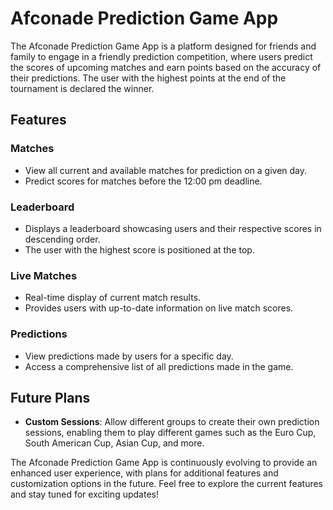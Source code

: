 # Afconade Prediction Game App

The Afconade Prediction Game App is a platform designed for friends and family to engage in a friendly prediction competition, where users predict the scores of upcoming matches and earn points based on the accuracy of their predictions. The user with the highest points at the end of the tournament is declared the winner.

## Features

### Matches

- View all current and available matches for prediction on a given day.
- Predict scores for matches before the 12:00 pm deadline.

### Leaderboard

- Displays a leaderboard showcasing users and their respective scores in descending order.
- The user with the highest score is positioned at the top.

### Live Matches

- Real-time display of current match results.
- Provides users with up-to-date information on live match scores.

### Predictions

- View predictions made by users for a specific day.
- Access a comprehensive list of all predictions made in the game.

## Future Plans

- **Custom Sessions**: Allow different groups to create their own prediction sessions, enabling them to play different games such as the Euro Cup, South American Cup, Asian Cup, and more.

The Afconade Prediction Game App is continuously evolving to provide an enhanced user experience, with plans for additional features and customization options in the future. Feel free to explore the current features and stay tuned for exciting updates!
